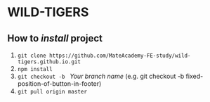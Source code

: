 # WILD-TIGERS

## How to *install* project

1. `git clone https://github.com/MateAcademy-FE-study/wild-tigers.github.io.git`
2. `npm install`
3. `git checkout -b ` *Your branch name* (e.g. git checkout -b fixed-position-of-button-in-footer)
4. `git pull origin master`
